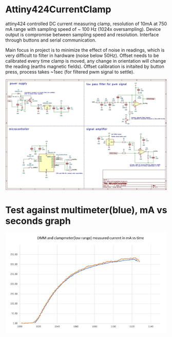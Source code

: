 # Attiny424CurrentClamp
attiny424 controlled DC current measuring clamp, resolution of 10mA at 750 mA range with sampling speed of ~ 100 Hz (1024x oversampling). Device output is compromise between sampling speed and resolution. Interface through buttons and serial communication.

Main focus in project is to minimize the effect of noise in readings, which is very difficult to filter in hardware (noise below 50Hz). Offset needs to be calibrated every time clamp is moved, any change in orientation will change the reading (earths magnetic fields). Offset calibration is initaited by button press, process takes ~1sec (for filtered pwm signal to settle).

![schematic](https://github.com/aWanha/Attiny424CurrentClamp/blob/main/schematic.JPG)
# Test against multimeter(blue), mA vs seconds graph
![schematic](https://github.com/aWanha/Attiny424CurrentClamp/blob/main/linearity.JPG)
